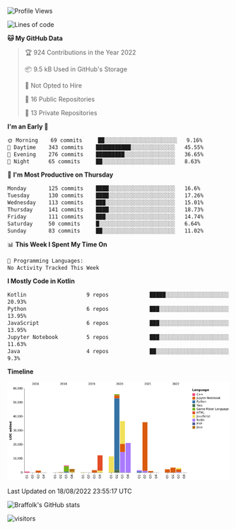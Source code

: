 <!--START_SECTION:waka-->
![Profile Views](http://img.shields.io/badge/Profile%20Views-0-blue)

![Lines of code](https://img.shields.io/badge/From%20Hello%20World%20I%27ve%20Written-197%20Thousand%20lines%20of%20code-blue)

**🐱 My GitHub Data** 

> 🏆 924 Contributions in the Year 2022
 > 
> 📦 9.5 kB Used in GitHub's Storage 
 > 
> 🚫 Not Opted to Hire
 > 
> 📜 16 Public Repositories 
 > 
> 🔑 13 Private Repositories  
 > 
**I'm an Early 🐤** 

```text
🌞 Morning    69 commits     ██░░░░░░░░░░░░░░░░░░░░░░░   9.16% 
🌆 Daytime    343 commits    ███████████░░░░░░░░░░░░░░   45.55% 
🌃 Evening    276 commits    █████████░░░░░░░░░░░░░░░░   36.65% 
🌙 Night      65 commits     ██░░░░░░░░░░░░░░░░░░░░░░░   8.63%

```
📅 **I'm Most Productive on Thursday** 

```text
Monday       125 commits    ████░░░░░░░░░░░░░░░░░░░░░   16.6% 
Tuesday      130 commits    ████░░░░░░░░░░░░░░░░░░░░░   17.26% 
Wednesday    113 commits    ███░░░░░░░░░░░░░░░░░░░░░░   15.01% 
Thursday     141 commits    ████░░░░░░░░░░░░░░░░░░░░░   18.73% 
Friday       111 commits    ███░░░░░░░░░░░░░░░░░░░░░░   14.74% 
Saturday     50 commits     █░░░░░░░░░░░░░░░░░░░░░░░░   6.64% 
Sunday       83 commits     ██░░░░░░░░░░░░░░░░░░░░░░░   11.02%

```


📊 **This Week I Spent My Time On** 

```text
💬 Programming Languages: 
No Activity Tracked This Week

```

**I Mostly Code in Kotlin** 

```text
Kotlin                   9 repos             █████░░░░░░░░░░░░░░░░░░░░   20.93% 
Python                   6 repos             ███░░░░░░░░░░░░░░░░░░░░░░   13.95% 
JavaScript               6 repos             ███░░░░░░░░░░░░░░░░░░░░░░   13.95% 
Jupyter Notebook         5 repos             ███░░░░░░░░░░░░░░░░░░░░░░   11.63% 
Java                     4 repos             ██░░░░░░░░░░░░░░░░░░░░░░░   9.3%

```


**Timeline**

![Chart not found](https://raw.githubusercontent.com/Braffolk/Braffolk/main/charts/bar_graph.png) 


 Last Updated on 18/08/2022 23:55:17 UTC
<!--END_SECTION:waka-->

![Braffolk's GitHub stats](https://github-readme-stats.vercel.app/api?username=braffolk&count_private=true&show_icons=true&theme=cobalt)

![visitors](https://visitor-badge.glitch.me/badge?page_id=Braffolk.Braffolk&left_color=gray&right_color=gray)
